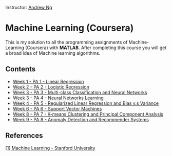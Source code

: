 Instructor: [Andrew Ng](http://www.andrewng.org/)

# Machine Learning (Coursera)
This is my solution to all the programming assignments of Machine-Learning (Coursera) with **MATLAB**. After completing this course you will get a broad idea of Machine learning algorithms.

## Contents

  - [Week 1 - PA 1 - Linear Regression](https://github.com/anaszil/Deep-Learning-Specialization/blob/main/Course%201%20-%20Neural%20Networks%20and%20Deep%20Learning/Logistic_Regression_with_a_Neural_Network_mindset_v6a.ipynb)
  - [Week 2 - PA 2 - Logistic Regression](https://github.com/anaszil/Deep-Learning-Specialization/blob/main/Course%201%20-%20Neural%20Networks%20and%20Deep%20Learning/Planar_data_classification_with_onehidden_layer_v6c.ipynb)
  - [Week 3 - PA 3 - Multi-class Classification and Neural Networks](https://github.com/anaszil/Deep-Learning-Specialization/blob/main/Course%201%20-%20Neural%20Networks%20and%20Deep%20Learning/Building_your_Deep_Neural_Network_Step_by_Step_v8a.ipynb)
  - [Week 3 - PA 4 - Neural Networks Learning](https://github.com/anaszil/Deep-Learning-Specialization/blob/main/Course%201%20-%20Neural%20Networks%20and%20Deep%20Learning/Building_your_Deep_Neural_Network_Step_by_Step_v8a.ipynb)
  - [Week 4 - PA 5 - Regularized Linear Regression and Bias v.s Variance](https://github.com/anaszil/Deep-Learning-Specialization/blob/main/Course%201%20-%20Neural%20Networks%20and%20Deep%20Learning/Deep%20Neural%20Network%20-%20Application%20v8.ipynb)
  - [Week 6 - PA 6 - Support Vector Machines](https://github.com/anaszil/Deep-Learning-Specialization/blob/main/Course%201%20-%20Neural%20Networks%20and%20Deep%20Learning/Planar_data_classification_with_onehidden_layer_v6c.ipynb)
  - [Week 8 - PA 7 - K-means Clustering and Principal Component Analysis](https://github.com/anaszil/Deep-Learning-Specialization/blob/main/Course%201%20-%20Neural%20Networks%20and%20Deep%20Learning/Deep%20Neural%20Network%20-%20Application%20v8.ipynb)
  - [Week 9 - PA 8 - Anomaly Detection and Recommender Systems](https://github.com/anaszil/Deep-Learning-Specialization/blob/main/Course%201%20-%20Neural%20Networks%20and%20Deep%20Learning/Deep%20Neural%20Network%20-%20Application%20v8.ipynb)

## References
[[1] Machine Learning - Stanford University](https://www.coursera.org/learn/machine-learning)
